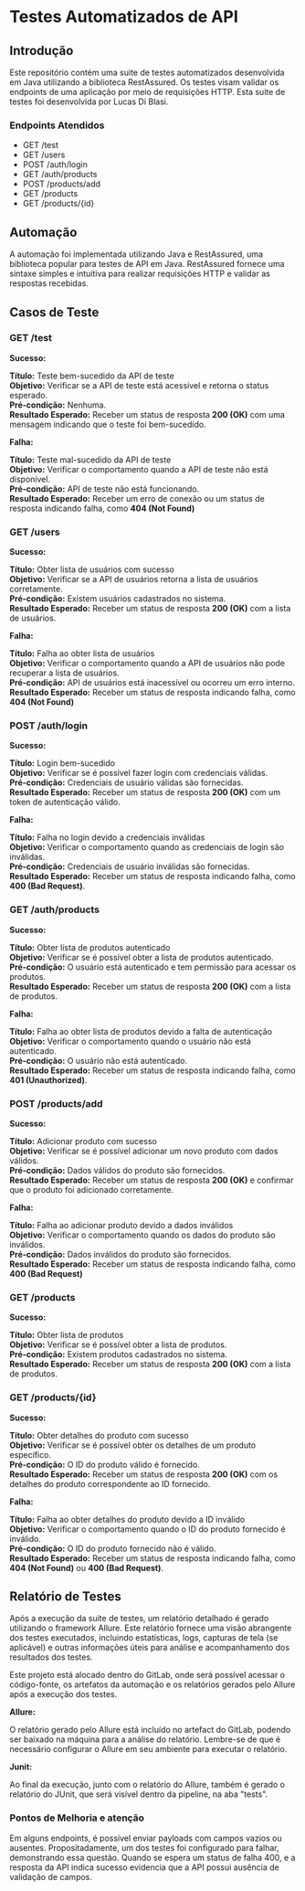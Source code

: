 # Testes Automatizados de API

## Introdução

Este repositório contém uma suite de testes automatizados desenvolvida em Java utilizando a biblioteca RestAssured. Os testes visam validar os endpoints de uma aplicação por meio de requisições HTTP. Esta suite de testes foi desenvolvida por Lucas Di Blasi.

### Endpoints Atendidos
- GET /test
- GET /users
- POST /auth/login
- GET /auth/products
- POST /products/add
- GET /products
- GET /products/{id}

## Automação

A automação foi implementada utilizando Java e RestAssured, uma biblioteca popular para testes de API em Java. RestAssured fornece uma sintaxe simples e intuitiva para realizar requisições HTTP e validar as respostas recebidas.


## Casos de Teste

### GET /test

**Sucesso:**

**Título:** Teste bem-sucedido da API de teste <br>
**Objetivo:** Verificar se a API de teste está acessível e retorna o status esperado.<br>
**Pré-condição:** Nenhuma.<br>
**Resultado Esperado:** Receber um status de resposta **200 (OK)** com uma mensagem indicando que o teste foi bem-sucedido.<br>

**Falha:**

**Título:** Teste mal-sucedido da API de teste<br>
**Objetivo:** Verificar o comportamento quando a API de teste não está disponível.<br>
**Pré-condição:** API de teste não está funcionando.<br>
**Resultado Esperado:** Receber um erro de conexão ou um status de resposta indicando falha, como **404 (Not Found)** <br>

### GET /users

**Sucesso:**

**Título:** Obter lista de usuários com sucesso<br>
**Objetivo:** Verificar se a API de usuários retorna a lista de usuários corretamente.<br>
**Pré-condição:** Existem usuários cadastrados no sistema.<br>
**Resultado Esperado:** Receber um status de resposta **200 (OK)** com a lista de usuários.<br>

**Falha:**

**Título:** Falha ao obter lista de usuários<br>
**Objetivo:** Verificar o comportamento quando a API de usuários não pode recuperar a lista de usuários.<br>
**Pré-condição:** API de usuários está inacessível ou ocorreu um erro interno.<br>
**Resultado Esperado:** Receber um status de resposta indicando falha, como **404 (Not Found)**<br>

### POST /auth/login

**Sucesso:**

**Título:** Login bem-sucedido<br>
**Objetivo:** Verificar se é possível fazer login com credenciais válidas.<br>
**Pré-condição:** Credenciais de usuário válidas são fornecidas.<br>
**Resultado Esperado:** Receber um status de resposta **200 (OK)** com um token de autenticação válido.<br>

**Falha:**

**Título:** Falha no login devido a credenciais inválidas<br>
**Objetivo:** Verificar o comportamento quando as credenciais de login são inválidas.<br>
**Pré-condição:** Credenciais de usuário inválidas são fornecidas.<br>
**Resultado Esperado:** Receber um status de resposta indicando falha, como **400 (Bad Request)**.<br>

### GET /auth/products

**Sucesso:**

**Título:** Obter lista de produtos autenticado<br>
**Objetivo:** Verificar se é possível obter a lista de produtos autenticado.<br>
**Pré-condição:** O usuário está autenticado e tem permissão para acessar os produtos.<br>
**Resultado Esperado:** Receber um status de resposta **200 (OK)** com a lista de produtos.<br>

**Falha:**

**Título:** Falha ao obter lista de produtos devido a falta de autenticação<br>
**Objetivo:** Verificar o comportamento quando o usuário não está autenticado.<br>
**Pré-condição:** O usuário não está autenticado.<br>
**Resultado Esperado:** Receber um status de resposta indicando falha, como **401 (Unauthorized)**.<br>

### POST /products/add

**Sucesso:**

**Título:** Adicionar produto com sucesso<br>
**Objetivo:** Verificar se é possível adicionar um novo produto com dados válidos.<br>
**Pré-condição:** Dados válidos do produto são fornecidos.<br>
**Resultado Esperado:** Receber um status de resposta **200 (OK)** e confirmar que o produto foi adicionado corretamente.<br>

**Falha:**

**Título:** Falha ao adicionar produto devido a dados inválidos<br>
**Objetivo:** Verificar o comportamento quando os dados do produto são inválidos.<br>
**Pré-condição:** Dados inválidos do produto são fornecidos.<br>
**Resultado Esperado:** Receber um status de resposta indicando falha, como **400 (Bad Request)** <br>

### GET /products

**Sucesso:**

**Título:** Obter lista de produtos<br>
**Objetivo:** Verificar se é possível obter a lista de produtos.<br>
**Pré-condição:** Existem produtos cadastrados no sistema.<br>
**Resultado Esperado:** Receber um status de resposta **200 (OK)** com a lista de produtos.<br>


### GET /products/{id}

**Sucesso:**

**Título:** Obter detalhes do produto com sucesso<br>
**Objetivo:** Verificar se é possível obter os detalhes de um produto específico.<br>
**Pré-condição:** O ID do produto válido é fornecido.<br>
**Resultado Esperado:** Receber um status de resposta **200 (OK)** com os detalhes do produto correspondente ao ID fornecido.<br>

**Falha:**

**Título:** Falha ao obter detalhes do produto devido a ID inválido<br>
**Objetivo:** Verificar o comportamento quando o ID do produto fornecido é inválido.<br>
**Pré-condição:** O ID do produto fornecido não é válido.<br>
**Resultado Esperado:** Receber um status de resposta indicando falha, como **404 (Not Found)** ou **400 (Bad Request)**.<br>

## Relatório de Testes

Após a execução da suite de testes, um relatório detalhado é gerado utilizando o framework Allure. Este relatório fornece uma visão abrangente dos testes executados, incluindo estatísticas, logs, capturas de tela (se aplicável) e outras informações úteis para análise e acompanhamento dos resultados dos testes.

Este projeto está alocado dentro do GitLab, onde será possível acessar o código-fonte, os artefatos da automação e os relatórios gerados pelo Allure após a execução dos testes.

**Allure:**

O relatório gerado pelo Allure está incluído no artefact do GitLab, podendo ser baixado na máquina para a análise do relatório. Lembre-se de que é necessário configurar o Allure em seu ambiente para executar o relatório.


**Junit:**

Ao final da execução, junto com o relatório do Allure, também é gerado o relatório do JUnit, que será visível dentro da pipeline, na aba "tests".


### Pontos de Melhoria e atenção

Em alguns endpoints, é possível enviar payloads com campos vazios ou ausentes. Propositadamente, um dos testes foi configurado para falhar, demonstrando essa questão. Quando se espera um status de falha 400, e a resposta da API indica sucesso evidencia que a API possui ausência de validação de campos.

